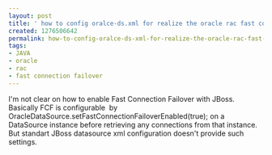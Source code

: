 ```yaml
---
layout: post
title: ' how to config oralce-ds.xml for realize the oracle rac fast connection faiover'
created: 1276506642
permalink: how-to-config-oralce-ds-xml-for-realize-the-oracle-rac-fast-connection-faiover
tags:
- JAVA
- oracle
- rac
- fast connection failover
---
```

<p>I'm not clear on how to enable Fast Connection Failover with JBoss. Basically FCF is configurable&nbsp; by OracleDataSource.setFastConnectionFailoverEnabled(true); on a DataSource instance before retrieving any connections from that instance. But standart JBoss datasource xml&nbsp;configuration doesn't provide such settings.</p>
